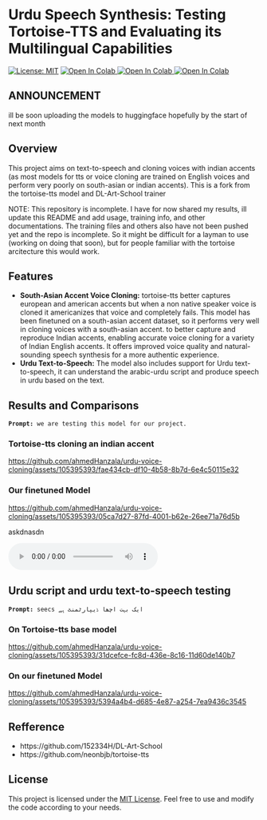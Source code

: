 <h1>Urdu Speech Synthesis: Testing Tortoise-TTS and
Evaluating its Multilingual Capabilities</h1>
  <p>
  <a href="https://opensource.org/licenses/MIT"><img src="https://img.shields.io/badge/License-MIT-blue.svg" alt="License: MIT"></a>
</a>
<a href="https://colab.research.google.com/drive/1g_VHQQvl-23tT635uz57isbcvsYEvyZR?usp=sharing">
  <img src="https://colab.research.google.com/assets/colab-badge.svg" alt="Open In Colab">
</a>
<a href="https://colab.research.google.com/drive/1FGm_OxAi6f3y8_JExqOqcCyFK2cn6YQu?usp=sharing">
  <img src="https://colab.research.google.com/assets/colab-badge.svg" alt="Open In Colab">
</a>
  <a href="https://colab.research.google.com/drive/1gGKaVaWyl6SCWIBWQehWrgHWiG1teFw4?usp=sharing">
  <img src="https://colab.research.google.com/assets/colab-badge.svg" alt="Open In Colab">
  </a>
 </p>
 <h2>ANNOUNCEMENT</h2>
 ill be soon uploading the models to huggingface hopefully by the start of next month 

<h2>Overview</h2>
<p>This project aims on text-to-speech and cloning voices with indian accents (as most models for tts or voice cloning are trained on English voices and perform very poorly on south-asian or indian accents). This is a fork from the tortoise-tts model and DL-Art-School trainer </p>
NOTE: This repository is incomplete. I have for now shared my results, ill update this README and add usage, training info, and other documentations. The training files and others also have not been pushed yet and the repo is incomplete. So it might be difficult for a layman to use (working on doing that soon), but for people familiar with the tortoise arcitecture this would work.
</p>
    
<h2>Features</h2>
    <ul>
      <li><strong>South-Asian Accent Voice Cloning:</strong> tortoise-tts better captures european and american accents but when a non native speaker voice is cloned it americanizes that voice and completely fails. This model has been finetuned on a south-asian accent dataset, so it performs very well in cloning voices with a south-asian accent.
        to better capture and reproduce Indian accents, enabling accurate voice cloning for a variety of Indian English accents. It offers improved voice quality and natural-sounding speech synthesis for a more authentic experience.</li>
      <li><strong>Urdu Text-to-Speech:</strong> The model also includes support for Urdu text-to-speech, it can understand the arabic-urdu script and produce speech in urdu based on the text. </li>
    </ul>
    <h2> Results and Comparisons</h2>
    

<pre><code><strong>Prompt:</strong> we are testing this model for our project.</code></pre>
  
<h3>Tortoise-tts cloning an indian accent</h3>

https://github.com/ahmedHanzala/urdu-voice-cloning/assets/105395393/fae434cb-df10-4b58-8b7d-6e4c50115e32

<h3>Our finetuned Model</h3>
  
https://github.com/ahmedHanzala/urdu-voice-cloning/assets/105395393/05ca7d27-87fd-4001-b62e-26ee71a76d5b

askdnasdn

<audio controls>
    <source src="https://github.com/ahmedHanzala/urdu-voice-cloning/assets/105395393/05ca7d27-87fd-4001-b62e-26ee71a76d5b" type="audio/wav">
    Your browser does not support the audio element.
</audio>


<h2> Urdu script and urdu text-to-speech testing </h2>

<pre><code><strong>Prompt:</strong> seecs ایک بہت اچھا ڈیپارٹمنٹ ہے</code></pre>

<h3>On Tortoise-tts base model</h3>

https://github.com/ahmedHanzala/urdu-voice-cloning/assets/105395393/31dcefce-fc8d-436e-8c16-11d60de140b7

<h3>On our finetuned Model</h3>

https://github.com/ahmedHanzala/urdu-voice-cloning/assets/105395393/5394a4b4-d685-4e87-a254-7ea9436c3545


<h2>Refference</h2>
<ul>
  <li> https://github.com/152334H/DL-Art-School</li>
  <li> https://github.com/neonbjb/tortoise-tts</li>
  </ul>
<h2>License</h2>
    <p>This project is licensed under the <a href="LICENSE">MIT License</a>. Feel free to use and modify the code according to your needs.</p>
  </html>
